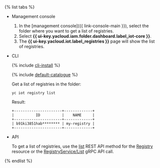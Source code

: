 {% list tabs %}

- Management console

   1. In the [management console]({{ link-console-main }}), select the folder where you want to get a list of registries.
   1. Select **{{ ui-key.yacloud.iam.folder.dashboard.label_iot-core }}**.
   1. The **{{ ui-key.yacloud.iot.label_registries }}** page will show the list of registries.

- CLI

  {% include [cli-install](../cli-install.md) %}

  {% include [default-catalogue](../default-catalogue.md) %}

  Get a list of registries in the folder:

  ```
  yc iot registry list
  ```

  Result:

  ```
  +----------------------+-------------+
  |          ID          |    NAME     |
  +----------------------+-------------+
  | b91ki3851hab******** | my-registry |
  +----------------------+-------------+
  ```

- API

  To get a list of registries, use the [list](../../iot-core/api-ref/Registry/list.md) REST API method for the [Registry](../../iot-core/api-ref/Registry/index.md) resource or the [RegistryService/List](../../iot-core/api-ref/grpc/registry_service.md#List) gRPC API call.

{% endlist %}